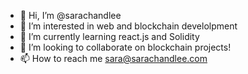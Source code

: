 - 👋 Hi, I’m @sarachandlee
- 👀 I’m interested in web and blockchain develolpment
- 🌱 I’m currently learning react.js and Solidity
- 💞️ I’m looking to collaborate on blockchain projects!
- 📫 How to reach me sara@sarachandlee.com

<!---
sarachandlee/sarachandlee is a ✨ special ✨ repository because its `README.md` (this file) appears on your GitHub profile.
You can click the Preview link to take a look at your changes.
--->

